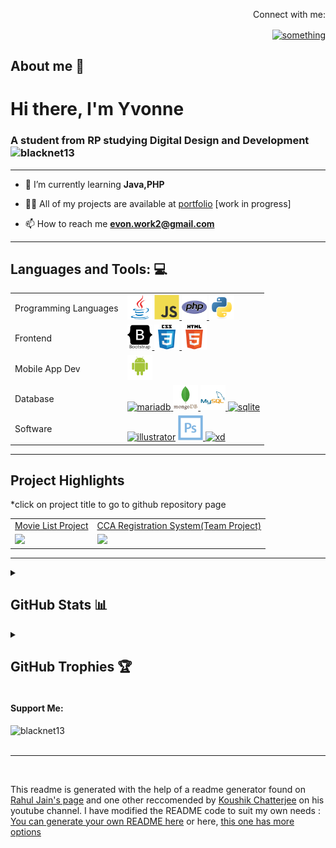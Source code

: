 <p align="right">Connect with me:</p><p align="right"><a href="https://www.linkedin.com/in/yvonyen8/" target="blank"><img align="center" src="https://raw.githubusercontent.com/rahuldkjain/github-profile-readme-generator/master/src/images/icons/Social/linked-in-alt.svg" alt="something" height="20" width="30" /></a></p>

## About me 👋 
<h1 align="left">Hi there, I'm Yvonne</h1>

<h3 align="left"><!--A passionate software developer from Singapore-->A student from RP studying Digital Design and Development  <img src="https://komarev.com/ghpvc/?username=blacknet13&label=Profile%20views&color=ff66cc&style=flat" alt="blacknet13" /> </h3> 


<hr>

- 🌱 I’m currently learning **Java,PHP**

- 👨‍💻 All of my projects are available at [portfolio](https://blacknet13.github.io/webpages/portfolio/) [work in progress]

- 📫 How to reach me **evon.work2@gmail.com**
<hr>

## Languages and Tools: 💻

<table>
   <tr>
    <td>Programming Languages</td>
    <td> <a href="https://www.java.com" target="_blank" rel="noreferrer"> <img src="https://raw.githubusercontent.com/devicons/devicon/master/icons/java/java-original.svg" alt="java" width="40" height="40"/></a> <a href="https://developer.mozilla.org/en-US/docs/Web/JavaScript" target="_blank" rel="noreferrer"> <img src="https://raw.githubusercontent.com/devicons/devicon/master/icons/javascript/javascript-original.svg" alt="javascript" width="40" height="40"/>  </a> <a href="https://www.php.net" target="_blank" rel="noreferrer"> <img src="https://raw.githubusercontent.com/devicons/devicon/master/icons/php/php-original.svg" alt="php" width="40" height="40"/> </a> <a href="https://www.python.org" target="_blank" rel="noreferrer"> <img src="https://raw.githubusercontent.com/devicons/devicon/master/icons/python/python-original.svg" alt="python" width="40" height="40"/> </a></td>
  </tr>

 <tr>
    <td>Frontend</td>
    <td> <a href="https://getbootstrap.com" target="_blank" rel="noreferrer"> <img src="https://raw.githubusercontent.com/devicons/devicon/master/icons/bootstrap/bootstrap-plain-wordmark.svg" alt="bootstrap" width="40" height="40"/> </a> <a href="https://www.w3schools.com/css/" target="_blank" rel="noreferrer"> <img src="https://raw.githubusercontent.com/devicons/devicon/master/icons/css3/css3-original-wordmark.svg" alt="css3" width="40" height="40"/> </a> <a href="https://www.w3.org/html/" target="_blank" rel="noreferrer"> <img src="https://raw.githubusercontent.com/devicons/devicon/master/icons/html5/html5-original-wordmark.svg" alt="html5" width="40" height="40"/> </a></td>
  </tr>

  <tr>
    <td>Mobile App Dev</td>
    <td> <a href="https://developer.android.com" target="_blank" rel="noreferrer"> <img src="https://raw.githubusercontent.com/devicons/devicon/master/icons/android/android-original-wordmark.svg" alt="android" width="40" height="40"/> </a></td>
  </tr>

  <tr>
    <td>Database</td>
    <td>  <a href="https://mariadb.org/" target="_blank" rel="noreferrer"> <img src="https://www.vectorlogo.zone/logos/mariadb/mariadb-icon.svg" alt="mariadb" width="40" height="40"/> </a> <a href="https://www.mongodb.com/" target="_blank" rel="noreferrer"> <img src="https://raw.githubusercontent.com/devicons/devicon/master/icons/mongodb/mongodb-original-wordmark.svg" alt="mongodb" width="40" height="40"/> </a> <a href="https://www.mysql.com/" target="_blank" rel="noreferrer"> <img src="https://raw.githubusercontent.com/devicons/devicon/master/icons/mysql/mysql-original-wordmark.svg" alt="mysql" width="40" height="40"/> </a> <a href="https://www.sqlite.org/" target="_blank" rel="noreferrer"> <img src="https://www.vectorlogo.zone/logos/sqlite/sqlite-icon.svg" alt="sqlite" width="40" height="40"/> </a></td>
  </tr>

  <td>Software</td>
    <td> <a href="https://www.adobe.com/in/products/illustrator.html" target="_blank" rel="noreferrer"> <img src="https://www.vectorlogo.zone/logos/adobe_illustrator/adobe_illustrator-icon.svg" alt="illustrator" width="40" height="40"/></a> <a href="https://www.photoshop.com/en" target="_blank" rel="noreferrer"> <img src="https://raw.githubusercontent.com/devicons/devicon/master/icons/photoshop/photoshop-line.svg" alt="photoshop" width="40" height="40"/> </a>  <a href="https://www.adobe.com/products/xd.html" target="_blank" rel="noreferrer"> <img src="https://cdn.worldvectorlogo.com/logos/adobe-xd.svg" alt="xd" width="40" height="40"/> </a> </td>
  </tr>
</table>

<hr>

## Project Highlights
*click on project title to go to github repository page
<table>
   <tr>
      <td><a href="https://github.com/BlackNet13/moreMoviesLesson12" target="blank">Movie List Project</a></td>
      <td><a href="https://github.com/BlackNet13/C206_CaseStudy" target="blank">CCA Registration System(Team Project)</a></td>
   </tr>
   <tr>
      <td>
<img src="https://github.com/BlackNet13/BlackNet13/assets/123053395/098a737c-9a0f-48d5-87fa-39f0b2cbfda7" height = "100">
         </td>
      <td>
<img src="https://github.com/BlackNet13/BlackNet13/assets/123053395/fd391b46-ff39-479a-b5c9-f3a685f00000" height = "100">
      </td>
   </tr>
</table>



<hr>
<details>
 <summary> <h2> GitHub Stats 📊</h2> </summary>
   
![](https://github-readme-stats.vercel.app/api?username=Blacknet13&theme=omni&hide_border=false&include_all_commits=true&count_private=true)<br/>
![](https://github-readme-streak-stats.herokuapp.com/?user=Blacknet13&theme=omni&hide_border=false)<br/>
![](https://github-readme-stats.vercel.app/api/top-langs/?username=Blacknet13&theme=omni&hide_border=false&include_all_commits=true&count_private=true&layout=compact)
</details>
<details>
 <summary> <h2> GitHub Trophies 🏆</h2> </summary>
   
![](https://github-profile-trophy.vercel.app/?username=Blacknet13&theme=chalk&no-frame=false&no-bg=false&margin-w=4)

</details>

<h4 align="left">Support Me:</h4>
<p><a href="https://ko-fi.com/blacknet13"> <img align="left" src="https://cdn.ko-fi.com/cdn/kofi3.png?v=3" height="40" width="150" alt="blacknet13" /></a></p><br><br>

<hr>

<br><p>This readme is generated with the help of a readme generator found on <a href="https://github.com/rahuldkjain">Rahul Jain's page</a> and one other reccomended by <a href="https://github.com/ortoniKC">Koushik Chatterjee</a> on his youtube channel. I have modified the README code to suit my own needs : <br><a href="https://rahuldkjain.github.io/gh-profile-readme-generator/">You can generate your own README here</a> or here, <a href="https://gprm.itsvg.in/">this one has more options</a></p>

